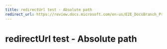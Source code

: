 ```yaml
---
title: redirectUrl test - Absolute path
redirect_url: https://review.docs.microsoft.com/en-us/E2E_DocsBranch_Prod_Dynamic/index?branch=TopicLevel-RedirectAbsoluteUrl
---
```



# redirectUrl test - Absolute path
 
